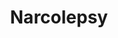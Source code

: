 ---
title: Narcolepsy
crosslinks:
- SleepApnea
- afinil
- Nootropics
- LucidDreaming
- gifs
- depressionregimens
- cfs
- SleepyMemes
- me_irl
---